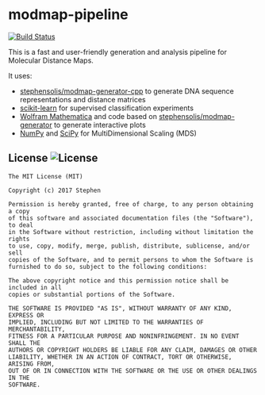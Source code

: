# modmap-pipeline

[![Build Status](https://travis-ci.org/stephensolis/modmap-pipeline.svg?branch=master)](https://travis-ci.org/stephensolis/modmap-pipeline)

This is a fast and user-friendly generation and analysis pipeline for Molecular Distance Maps.

It uses:

- [stephensolis/modmap-generator-cpp](https://github.com/stephensolis/modmap-generator-cpp) to generate DNA sequence representations and distance matrices
- [scikit-learn](http://scikit-learn.org) for supervised classification experiments
- [Wolfram Mathematica](https://www.wolfram.com/mathematica/) and code based on [stephensolis/modmap-generator](https://github.com/stephensolis/modmap-generator) to generate interactive plots
- [NumPy](http://www.numpy.org/) and [SciPy](https://www.scipy.org/) for MultiDimensional Scaling (MDS)

## License ![License](http://img.shields.io/:license-mit-blue.svg)

    The MIT License (MIT)

    Copyright (c) 2017 Stephen

    Permission is hereby granted, free of charge, to any person obtaining a copy
    of this software and associated documentation files (the "Software"), to deal
    in the Software without restriction, including without limitation the rights
    to use, copy, modify, merge, publish, distribute, sublicense, and/or sell
    copies of the Software, and to permit persons to whom the Software is
    furnished to do so, subject to the following conditions:

    The above copyright notice and this permission notice shall be included in all
    copies or substantial portions of the Software.

    THE SOFTWARE IS PROVIDED "AS IS", WITHOUT WARRANTY OF ANY KIND, EXPRESS OR
    IMPLIED, INCLUDING BUT NOT LIMITED TO THE WARRANTIES OF MERCHANTABILITY,
    FITNESS FOR A PARTICULAR PURPOSE AND NONINFRINGEMENT. IN NO EVENT SHALL THE
    AUTHORS OR COPYRIGHT HOLDERS BE LIABLE FOR ANY CLAIM, DAMAGES OR OTHER
    LIABILITY, WHETHER IN AN ACTION OF CONTRACT, TORT OR OTHERWISE, ARISING FROM,
    OUT OF OR IN CONNECTION WITH THE SOFTWARE OR THE USE OR OTHER DEALINGS IN THE
    SOFTWARE.
